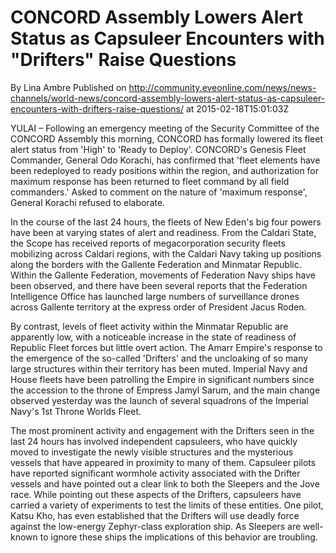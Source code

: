 # CONCORD Assembly Lowers Alert Status as Capsuleer Encounters with "Drifters" Raise Questions 
By Lina Ambre
Published on http://community.eveonline.com/news/news-channels/world-news/concord-assembly-lowers-alert-status-as-capsuleer-encounters-with-drifters-raise-questions/ at 2015-02-18T15:01:03Z

YULAI – Following an emergency meeting of the Security Committee of the CONCORD Assembly this morning, CONCORD has formally lowered its fleet alert status from 'High' to 'Ready to Deploy'. CONCORD's Genesis Fleet Commander, General Odo Korachi, has confirmed that 'fleet elements have been redeployed to ready positions within the region, and authorization for maximum response has been returned to fleet command by all field commanders.' Asked to comment on the nature of 'maximum response', General Korachi refused to elaborate.

In the course of the last 24 hours, the fleets of New Eden's big four powers have been at varying states of alert and readiness. From the Caldari State, the Scope has received reports of megacorporation security fleets mobilizing across Caldari regions, with the Caldari Navy taking up positions along the borders with the Gallente Federation and Minmatar Republic. Within the Gallente Federation, movements of Federation Navy ships have been observed, and there have been several reports that the Federation Intelligence Office has launched large numbers of surveillance drones across Gallente territory at the express order of President Jacus Roden.

By contrast, levels of fleet activity within the Minmatar Republic are apparently low, with a noticeable increase in the state of readiness of Republic Fleet forces but little overt action. The Amarr Empire's response to the emergence of the so-called 'Drifters' and the uncloaking of so many large structures within their territory has been muted. Imperial Navy and House fleets have been patrolling the Empire in significant numbers since the accession to the throne of Empress Jamyl Sarum, and the main change observed yesterday was the launch of several squadrons of the Imperial Navy's 1st Throne Worlds Fleet.

The most prominent activity and engagement with the Drifters seen in the last 24 hours has involved independent capsuleers, who have quickly moved to investigate the newly visible structures and the mysterious vessels that have appeared in proximity to many of them. Capsuleer pilots have reported significant wormhole activity associated with the Drifter vessels and have pointed out a clear link to both the Sleepers and the Jove race. While pointing out these aspects of the Drifters, capsuleers have carried a variety of experiments to test the limits of these entities. One pilot, Katsu Kho, has even established that the Drifters will use deadly force against the low-energy Zephyr-class exploration ship. As Sleepers are well-known to ignore these ships the implications of this behavior are troubling.

